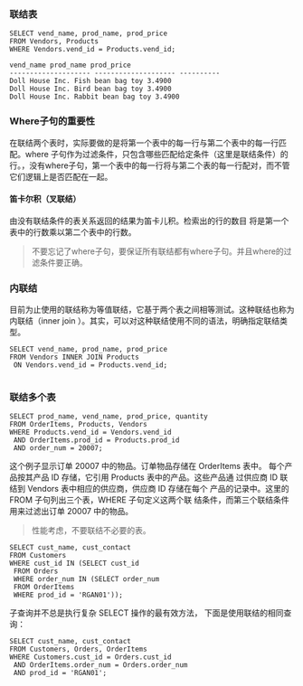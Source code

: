 ### 联结表

```
SELECT vend_name, prod_name, prod_price
FROM Vendors, Products
WHERE Vendors.vend_id = Products.vend_id; 

vend_name prod_name prod_price
-------------------- -------------------- ----------
Doll House Inc. Fish bean bag toy 3.4900
Doll House Inc. Bird bean bag toy 3.4900
Doll House Inc. Rabbit bean bag toy 3.4900

```

### Where子句的重要性

在联结两个表时，实际要做的是将第一个表中的每一行与第二个表中的每一行匹配。where 子句作为过滤条件，只包含哪些匹配给定条件（这里是联结条件）的行。，没有where子句，第一个表中的每一行将与第二个表的每一行配对，而不管它们逻辑上是否匹配在一起。

#### 笛卡尔积（叉联结）
由没有联结条件的表关系返回的结果为笛卡儿积。检索出的行的数目
将是第一个表中的行数乘以第二个表中的行数。

> 不要忘记了where子句，要保证所有联结都有where子句。并且where的过滤条件要正确。

### 内联结

目前为止使用的联结称为等值联结，它基于两个表之间相等测试。这种联结也称为内联结（inner join ）。其实，可以对这种联结使用不同的语法，明确指定联结类型。

```
SELECT vend_name, prod_name, prod_price
FROM Vendors INNER JOIN Products
 ON Vendors.vend_id = Products.vend_id; 


```

### 联结多个表

```
SELECT prod_name, vend_name, prod_price, quantity
FROM OrderItems, Products, Vendors
WHERE Products.vend_id = Vendors.vend_id
 AND OrderItems.prod_id = Products.prod_id
 AND order_num = 20007; 

```

这个例子显示订单 20007 中的物品。订单物品存储在 OrderItems 表中。
每个产品按其产品 ID 存储，它引用 Products 表中的产品。这些产品通
过供应商 ID 联结到 Vendors 表中相应的供应商，供应商 ID 存储在每个
产品的记录中。这里的 FROM 子句列出三个表，WHERE 子句定义这两个联
结条件，而第三个联结条件用来过滤出订单 20007 中的物品。

> 性能考虑，不要联结不必要的表。

```
SELECT cust_name, cust_contact
FROM Customers
WHERE cust_id IN (SELECT cust_id
 FROM Orders
 WHERE order_num IN (SELECT order_num
 FROM OrderItems
 WHERE prod_id = 'RGAN01'));
```
子查询并不总是执行复杂 SELECT 操作的最有效方法，
下面是使用联结的相同查询：

```
SELECT cust_name, cust_contact
FROM Customers, Orders, OrderItems
WHERE Customers.cust_id = Orders.cust_id
 AND OrderItems.order_num = Orders.order_num
 AND prod_id = 'RGAN01';

```




